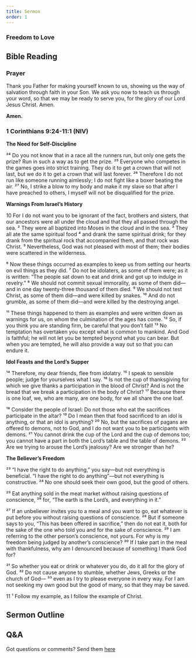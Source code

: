 ```yaml
---
title: Sermon 
order: 1
---
```


### Freedom to Love
## Bible Reading

### Prayer
Thank you Father for making yourself known to us, showing us the way of salvation through faith in your Son. We ask you now to teach us through your word, so that we may be ready to serve you, for the glory of our Lord Jesus Christ. Amen. 

**Amen.**


### 1 Corinthians 9:24-11:1 (NIV)

**The Need for Self-Discipline**

²⁴ Do you not know that in a race all the runners run, but only one gets the prize? Run in such a way as to get the prize. ²⁵ Everyone who competes in the games goes into strict training. They do it to get a crown that will not last, but we do it to get a crown that will last forever. ²⁶ Therefore I do not run like someone running aimlessly; I do not fight like a boxer beating the air. ²⁷ No, I strike a blow to my body and make it my slave so that after I have preached to others, I myself will not be disqualified for the prize.

**Warnings From Israel’s History**

10 For I do not want you to be ignorant of the fact, brothers and sisters, that our ancestors were all under the cloud and that they all passed through the sea. ² They were all baptized into Moses in the cloud and in the sea. ³ They all ate the same spiritual food ⁴ and drank the same spiritual drink; for they drank from the spiritual rock that accompanied them, and that rock was Christ. ⁵ Nevertheless, God was not pleased with most of them; their bodies were scattered in the wilderness.

⁶ Now these things occurred as examples to keep us from setting our hearts on evil things as they did. ⁷ Do not be idolaters, as some of them were; as it is written: “The people sat down to eat and drink and got up to indulge in revelry.” ⁸ We should not commit sexual immorality, as some of them did—and in one day twenty-three thousand of them died. ⁹ We should not test Christ, as some of them did—and were killed by snakes. ¹⁰ And do not grumble, as some of them did—and were killed by the destroying angel.

¹¹ These things happened to them as examples and were written down as warnings for us, on whom the culmination of the ages has come. ¹² So, if you think you are standing firm, be careful that you don’t fall! ¹³ No temptation has overtaken you except what is common to mankind. And God is faithful; he will not let you be tempted beyond what you can bear. But when you are tempted, he will also provide a way out so that you can endure it.

**Idol Feasts and the Lord’s Supper**

¹⁴ Therefore, my dear friends, flee from idolatry. ¹⁵ I speak to sensible people; judge for yourselves what I say. ¹⁶ Is not the cup of thanksgiving for which we give thanks a participation in the blood of Christ? And is not the bread that we break a participation in the body of Christ? ¹⁷ Because there is one loaf, we, who are many, are one body, for we all share the one loaf.

¹⁸ Consider the people of Israel: Do not those who eat the sacrifices participate in the altar? ¹⁹ Do I mean then that food sacrificed to an idol is anything, or that an idol is anything? ²⁰ No, but the sacrifices of pagans are offered to demons, not to God, and I do not want you to be participants with demons. ²¹ You cannot drink the cup of the Lord and the cup of demons too; you cannot have a part in both the Lord’s table and the table of demons. ²² Are we trying to arouse the Lord’s jealousy? Are we stronger than he?

**The Believer’s Freedom**

²³ “I have the right to do anything,” you say—but not everything is beneficial. “I have the right to do anything”—but not everything is constructive. ²⁴ No one should seek their own good, but the good of others.

²⁵ Eat anything sold in the meat market without raising questions of conscience, ²⁶ for, “The earth is the Lord’s, and everything in it.” 

²⁷ If an unbeliever invites you to a meal and you want to go, eat whatever is put before you without raising questions of conscience. ²⁸ But if someone says to you, “This has been offered in sacrifice,” then do not eat it, both for the sake of the one who told you and for the sake of conscience. ²⁹ I am referring to the other person’s conscience, not yours. For why is my freedom being judged by another’s conscience? ³⁰ If I take part in the meal with thankfulness, why am I denounced because of something I thank God for?

³¹ So whether you eat or drink or whatever you do, do it all for the glory of God. ³² Do not cause anyone to stumble, whether Jews, Greeks or the church of God— ³³ even as I try to please everyone in every way. For I am not seeking my own good but the good of many, so that they may be saved. 

11  ¹ Follow my example, as I follow the example of Christ.


## Sermon Outline

 

## Q&A
Got questions or comments? Send them [here](https://tinyurl.com/SGHACQuestionsAnswers)
